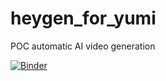 # heygen_for_yumi
POC automatic AI video generation

[![Binder](https://mybinder.org/badge_logo.svg)](https://mybinder.org/v2/gh/Timothee-col/heygen_for_yumi/main?labpath=heygen_poc.ipynb)
